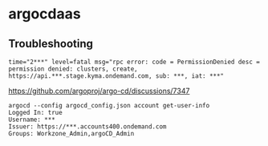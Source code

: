 argocdaas
===============



## Troubleshooting


```
time="2***" level=fatal msg="rpc error: code = PermissionDenied desc = permission denied: clusters, create, https://api.***.stage.kyma.ondemand.com, sub: ***, iat: ***"

```

https://github.com/argoproj/argo-cd/discussions/7347  

```
argocd --config argocd_config.json account get-user-info
Logged In: true
Username: ***
Issuer: https://***.accounts400.ondemand.com
Groups: Workzone_Admin,argoCD_Admin

```